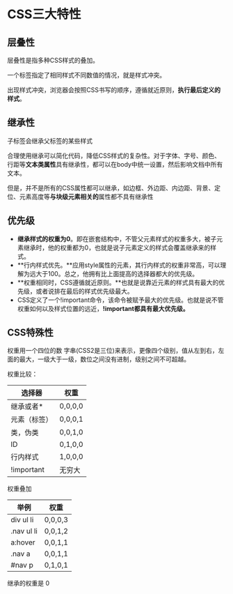 # CSS三大特性

## 层叠性

层叠性是指多种CSS样式的叠加。

一个标签指定了相同样式不同数值的情况，就是样式冲突。

出现样式冲突，浏览器会按照CSS书写的顺序，遵循就近原则，**执行最后定义的样式**。

## **继承性**

子标签会继承父标签的某些样式

合理使用继承可以简化代码，降低CSS样式的复杂性。对于字体、字号、颜色、行距等**文本类属性**具有继承性，都可以在body中统一设置，然后影响文档中所有文本。

但是，并不是所有的CSS属性都可以继承，如边框、外边距、内边距、背景、定位、元素高度等**与块级元素相关的**属性都不具有继承性

## 优先级

- **继承样式的权重为0**。即在嵌套结构中，不管父元素样式的权重多大，被子元素继承时，他的权重都为0，也就是说子元素定义的样式会覆盖继承来的样式。
- **行内样式优先。**应用style属性的元素，其行内样式的权重非常高，可以理解为远大于100。总之，他拥有比上面提高的选择器都大的优先级。
- **权重相同时，CSS遵循就近原则。**也就是说靠近元素的样式具有最大的优先级，或者说排在最后的样式优先级最大。
- CSS定义了一个!important命令，该命令被赋予最大的优先级。也就是说不管权重如何以及样式位置的远近，**!important都具有最大优先级。**

## CSS特殊性

权重用一个四位的数 字串(CSS2是三位)来表示，更像四个级别，值从左到右，左面的最大，一级大于一级，数位之间没有进制，级别之间不可超越。

权重比较：

| 选择器       | 权重    |
| ------------ | ------- |
| 继承或者*    | 0,0,0,0 |
| 元素（标签） | 0,0,0,1 |
| 类，伪类     | 0,0,1,0 |
| ID           | 0,1,0,0 |
| 行内样式     | 1,0,0,0 |
| !important   | 无穷大  |

权重叠加

| 举例       | 权重    |
| ---------- | ------- |
| div ul li  | 0,0,0,3 |
| .nav ul li | 0,0,1,2 |
| a:hover    | 0,0,1,1 |
| .nav a     | 0,0,1,1 |
| #nav p     | 0,1,0,1 |

继承的权重是 0